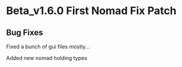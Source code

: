 # Beta_v1.6.0 First Nomad Fix Patch

## Bug Fixes
Fixed a bunch of gui files mostly...

Added new nomad holding types